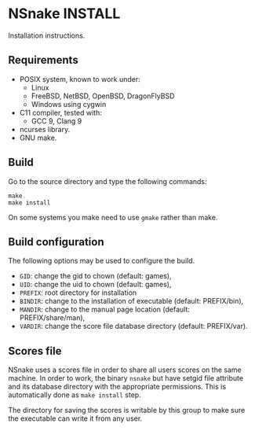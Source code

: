 NSnake INSTALL
==============

Installation instructions.

Requirements
------------

- POSIX system, known to work under:
  - Linux
  - FreeBSD, NetBSD, OpenBSD, DragonFlyBSD
  - Windows using cygwin
- C11 compiler, tested with:
  - GCC 9, Clang 9
- ncurses library.
- GNU make.

Build
-----

Go to the source directory and type the following commands:

	make
	make install

On some systems you make need to use `gmake` rather than make.

Build configuration
-------------------

The following options may be used to configure the build.

- `GID`: change the gid to chown (default: games),
- `UID`: change the uid to chown (default: games),
- `PREFIX`: root directory for installation
- `BINDIR`: change to the installation of executable (default: PREFIX/bin),
- `MANDIR`: change to the manual page location (default: PREFIX/share/man),
- `VARDIR`: change the score file database directory (default: PREFIX/var).

Scores file
-----------

NSnake uses a scores file in order to share all users scores on the same
machine. In order to work, the binary `nsnake` but have setgid file attribute
and its database directory with the appropriate permissions. This is
automatically done as `make install` step.

The directory for saving the scores is writable by this group to make sure the
executable can write it from any user.
